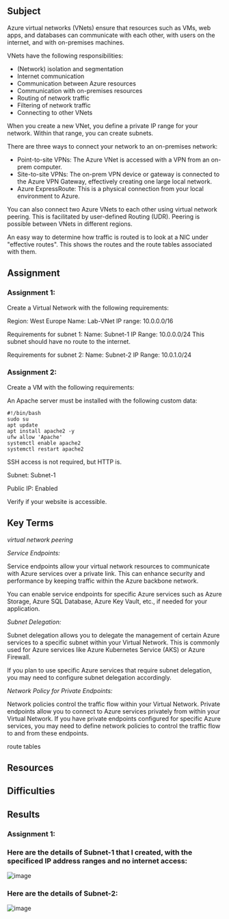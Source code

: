 ## Subject

Azure virtual networks (VNets) ensure that resources such as VMs, web apps, and databases can communicate with each other, with users on the internet, and with on-premises machines.

VNets have the following responsibilities:

- (Network) isolation and segmentation
- Internet communication
- Communication between Azure resources
- Communication with on-premises resources
- Routing of network traffic
- Filtering of network traffic
- Connecting to other VNets

When you create a new VNet, you define a private IP range for your network. Within that range, you can create subnets.

There are three ways to connect your network to an on-premises network:

- Point-to-site VPNs: The Azure VNet is accessed with a VPN from an on-prem computer.
- Site-to-site VPNs: The on-prem VPN device or gateway is connected to the Azure VPN Gateway, effectively creating one large local network.
- Azure ExpressRoute: This is a physical connection from your local environment to Azure.

You can also connect two Azure VNets to each other using virtual network peering. This is facilitated by user-defined Routing (UDR). Peering is possible between VNets in different regions.

An easy way to determine how traffic is routed is to look at a NIC under "effective routes". This shows the routes and the route tables associated with them.

## Assignment

###  Assignment 1:

Create a Virtual Network with the following requirements:

Region: West Europe
Name: Lab-VNet
IP range: 10.0.0.0/16

Requirements for subnet 1:
Name: Subnet-1
IP Range: 10.0.0.0/24
This subnet should have no route to the internet.

Requirements for subnet 2:
Name: Subnet-2
IP Range: 10.0.1.0/24

###  Assignment 2:

Create a VM with the following requirements:

An Apache server must be installed with the following custom data:

```
#!/bin/bash
sudo su
apt update
apt install apache2 -y
ufw allow 'Apache'
systemctl enable apache2
systemctl restart apache2
```

SSH access is not required, but HTTP is.

Subnet: Subnet-1

Public IP: Enabled

Verify if your website is accessible.

##  Key Terms

*virtual network peering*

*Service Endpoints:*

Service endpoints allow your virtual network resources to communicate with Azure services over a private link. This can enhance security and performance by keeping traffic within the Azure backbone network.

You can enable service endpoints for specific Azure services such as Azure Storage, Azure SQL Database, Azure Key Vault, etc., if needed for your application.

*Subnet Delegation:*

Subnet delegation allows you to delegate the management of certain Azure services to a specific subnet within your Virtual Network. This is commonly used for Azure services like Azure Kubernetes Service (AKS) or Azure Firewall.

If you plan to use specific Azure services that require subnet delegation, you may need to configure subnet delegation accordingly.

*Network Policy for Private Endpoints:*

Network policies control the traffic flow within your Virtual Network. Private endpoints allow you to connect to Azure services privately from within your Virtual Network.
If you have private endpoints configured for specific Azure services, you may need to define network policies to control the traffic flow to and from these endpoints.

route tables

##  Resources

##  Difficulties

##  Results

###  Assignment 1:

###  Here are the details of Subnet-1 that I created, with the specificed IP address ranges and no internet access:

![image](https://github.com/techgrounds/cloud-assignments-E28MS/assets/151161141/99be7f94-725f-45f9-a0fa-9ce91ae32131)


###  Here are the details of Subnet-2:

![image](https://github.com/techgrounds/cloud-assignments-E28MS/assets/151161141/a49e5137-05c8-43a4-9c2b-360fb67aa1b8)




